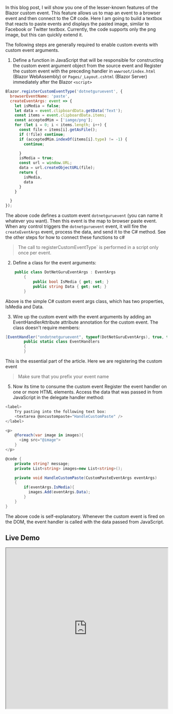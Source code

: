 
In this blog post, I will show you one of the lesser-known features of the Blazor custom event. This feature allows us to map an event to a browser event and then connect to the C# code. 
Here I am going to build a textbox that reacts to paste events and displays the pasted image, similar to Facebook or Twitter textbox.
Currently, the code supports only the png image, but this can quickly extend it.

The following steps are generally required to enable custom events with custom event arguments.

 1. Define a function in JavaScript that will be responsible for constructing the custom event argument object from the source event and  Register the custom event with the preceding handler in  `wwwroot/index.html`  (Blazor WebAssembly) or  `Pages/_Layout.cshtml`  (Blazor Server) immediately after the Blazor  `<script>`
```js
Blazor.registerCustomEventType('dotnetguruevent', {
  browserEventName: 'paste',
  createEventArgs: event => {
    let isMedia = false;
    let data = event.clipboardData.getData('Text');
    const items = event.clipboardData.items;
    const acceptedMim = ['iamge/png'];
    for (let i = 0; i < items.length; i++) {
      const file = items[i].getAsFile();
      if (!file) continue;
      if (acceptedMim.indexOf(items[i].type) != -1) {
        continue;

      }
      isMedia = true;
      const url = window.URL;
      data = url.createObjectURL(file);
      return {
        isMedia,
        data
      }
    }

  }
});
```
The above code defines a custom event `dotnetguruevent` (you can name it whatever you want). Then this event is the map to browser paste event. When any control triggers the `dotnetguruevent` event, it will fire the `createEventArgs` event, process the data, and send it to the C# method. See the other steps for how to connect these functions to c#
 >The call to registerCustomEventType`  is performed in a script only once per event.

 2. Define a class for the event arguments:

```csharp
	public class DotNetGuruEventArgs : EventArgs
		{
		    public bool IsMedia { get; set; }
		    public string Data { get; set; }
		}
```
Above is the simple C# custom event args class, which has two properties, IsMedia and Data.

 3. Wire up the custom event with the event arguments by adding an EventHandlerAttribute attribute annotation for the custom event. The class doesn't require members:

```csharp
[EventHandler("ondotnetguruevent", typeof(DotNetGuruEventArgs), true, true)]
		public static class EventHandlers
		{
		}
```
This is the essential part of the article. Here we are registering the custom event 
> Make sure that you prefix your event name


 5. Now its time to consume the custom event Register the event handler on one or more HTML elements. Access the data that was passed in from JavaScript in the delegate handler method:
```csharp
<label>
    Try pasting into the following text box:
    <textarea @oncustompaste="HandleCustomPaste" />
</label>

<p>
    @foreach(var image in images){
      <img src="@image">
    }
</p>

@code {
    private string? message;
    private List<string> images=new List<string>();

    private void HandleCustomPaste(CustomPasteEventArgs eventArgs)
    {
        if(eventArgs.IsMedia){
          images.Add(eventArgs.Data);
        }
    }
}
```
The above code is self-explanatory.
Whenever the custom event is fired on the DOM, the event handler is called with the data passed from JavaScript.

## Live Demo

<iframe width="100%" height="500px" src="https://blazorrepl.telerik.com/repl/embed/GmEUlsOi09g7ff4h31?editor=true&result=true&errorList=false"></iframe>
<!--stackedit_data:
eyJoaXN0b3J5IjpbLTE5MzA1Njc5MzksLTk3NzA2ODA0MCw5OT
A1MzQ4NTEsLTIwNTYxNTgzOCwxNTU2MDMxODIwLDEwNTM0MzY2
ODMsNzMwOTk4MTE2XX0=
-->